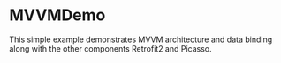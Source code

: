 # MVVMDemo
This simple example demonstrates MVVM architecture and data binding along with the other components Retrofit2 and Picasso.
